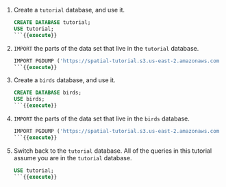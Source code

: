 1. Create a `tutorial` database, and use it.

    ```sql
    CREATE DATABASE tutorial;
    USE tutorial;
    ```{{execute}}

2. `IMPORT` the parts of the data set that live in the `tutorial` database.

    ```sql
    IMPORT PGDUMP ('https://spatial-tutorial.s3.us-east-2.amazonaws.com/bookstores-and-roads-20210125.sql');
    ```{{execute}}

3. Create a `birds` database, and use it.

    ```sql
    CREATE DATABASE birds;
    USE birds;
    ```{{execute}}

4. `IMPORT` the parts of the data set that live in the `birds` database.

    ```sql
    IMPORT PGDUMP ('https://spatial-tutorial.s3.us-east-2.amazonaws.com/birds-20210125.sql');
    ```{{execute}}

5. Switch back to the `tutorial` database. All of the queries in this tutorial assume you are in the `tutorial` database.

    ```sql
    USE tutorial;
    ```{{execute}}
